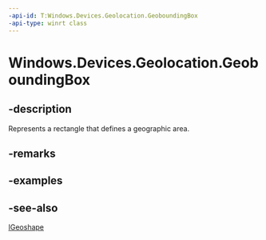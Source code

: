 ```yaml
---
-api-id: T:Windows.Devices.Geolocation.GeoboundingBox
-api-type: winrt class
---
```


<!-- Class syntax.
public class GeoboundingBox : Windows.Devices.Geolocation.IGeoboundingBox, Windows.Devices.Geolocation.IGeoshape
-->

# Windows.Devices.Geolocation.GeoboundingBox

## -description
Represents a rectangle that defines a geographic area.

## -remarks

## -examples

## -see-also
[IGeoshape](igeoshape.md)